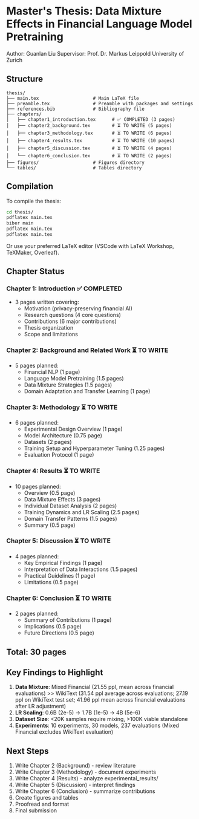# Master's Thesis: Data Mixture Effects in Financial Language Model Pretraining

Author: Guanlan Liu
Supervisor: Prof. Dr. Markus Leippold
University of Zurich

## Structure

```
thesis/
├── main.tex                    # Main LaTeX file
├── preamble.tex                # Preamble with packages and settings
├── references.bib              # Bibliography file
├── chapters/
│   ├── chapter1_introduction.tex      # ✅ COMPLETED (3 pages)
│   ├── chapter2_background.tex        # ⏳ TO WRITE (5 pages)
│   ├── chapter3_methodology.tex       # ⏳ TO WRITE (6 pages)
│   ├── chapter4_results.tex           # ⏳ TO WRITE (10 pages)
│   ├── chapter5_discussion.tex        # ⏳ TO WRITE (4 pages)
│   └── chapter6_conclusion.tex        # ⏳ TO WRITE (2 pages)
├── figures/                    # Figures directory
└── tables/                     # Tables directory
```

## Compilation

To compile the thesis:

```bash
cd thesis/
pdflatex main.tex
biber main
pdflatex main.tex
pdflatex main.tex
```

Or use your preferred LaTeX editor (VSCode with LaTeX Workshop, TeXMaker, Overleaf).

## Chapter Status

### Chapter 1: Introduction ✅ COMPLETED
- 3 pages written covering:
  - Motivation (privacy-preserving financial AI)
  - Research questions (4 core questions)
  - Contributions (6 major contributions)
  - Thesis organization
  - Scope and limitations

### Chapter 2: Background and Related Work ⏳ TO WRITE
- 5 pages planned:
  - Financial NLP (1 page)
  - Language Model Pretraining (1.5 pages)
  - Data Mixture Strategies (1.5 pages)
  - Domain Adaptation and Transfer Learning (1 page)

### Chapter 3: Methodology ⏳ TO WRITE
- 6 pages planned:
  - Experimental Design Overview (1 page)
  - Model Architecture (0.75 page)
  - Datasets (2 pages)
  - Training Setup and Hyperparameter Tuning (1.25 pages)
  - Evaluation Protocol (1 page)

### Chapter 4: Results ⏳ TO WRITE
- 10 pages planned:
  - Overview (0.5 page)
  - Data Mixture Effects (3 pages)
  - Individual Dataset Analysis (2 pages)
  - Training Dynamics and LR Scaling (2.5 pages)
  - Domain Transfer Patterns (1.5 pages)
  - Summary (0.5 page)

### Chapter 5: Discussion ⏳ TO WRITE
- 4 pages planned:
  - Key Empirical Findings (1 page)
  - Interpretation of Data Interactions (1.5 pages)
  - Practical Guidelines (1 page)
  - Limitations (0.5 page)

### Chapter 6: Conclusion ⏳ TO WRITE
- 2 pages planned:
  - Summary of Contributions (1 page)
  - Implications (0.5 page)
  - Future Directions (0.5 page)

## Total: 30 pages

## Key Findings to Highlight

1. **Data Mixture**: Mixed Financial (21.55 ppl, mean across financial evaluations) >> WikiText (31.54 ppl average across evaluations; 27.19 ppl on WikiText test set; 41.96 ppl mean across financial evaluations after LR adjustment)
2. **LR Scaling**: 0.6B (2e-5) → 1.7B (1e-5) → 4B (5e-6)
3. **Dataset Size**: <20K samples require mixing, >100K viable standalone
4. **Experiments**: 10 experiments, 30 models, 237 evaluations (Mixed Financial excludes WikiText evaluation)

## Next Steps

1. Write Chapter 2 (Background) - review literature
2. Write Chapter 3 (Methodology) - document experiments
3. Write Chapter 4 (Results) - analyze experimental_results/
4. Write Chapter 5 (Discussion) - interpret findings
5. Write Chapter 6 (Conclusion) - summarize contributions
6. Create figures and tables
7. Proofread and format
8. Final submission
